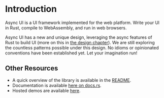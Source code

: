 # Introduction

Async UI is a UI framework implemented for the web platform.
Write your UI in Rust, compile to WebAssembly, and run in web browsers.

Async UI has a new and unique design, leveraging the async features of Rust
to build UI (more on this in [the design chapter](./design/)).
We are still exploring the countless patterns possible under this design.
No idioms or opinionated conventions have been established yet.
Let your imagination run!

## Other Resources

* A quick overview of the library is available in the [README](https://github.com/wishawa/async_ui#readme).
* Documentation is available [here on docs.rs](https://docs.rs/async_ui_web).
* Hosted demos are available [here](https://wishawa.github.ui/async_ui/demos/index.html).
